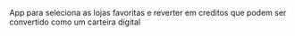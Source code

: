 App para seleciona as lojas favoritas e reverter em creditos que podem ser convertido como um carteira digital
